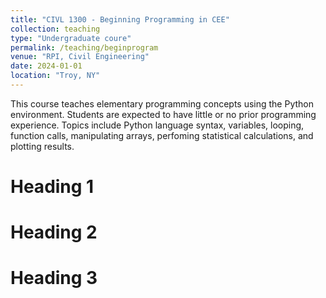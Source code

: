 ```yaml
---
title: "CIVL 1300 - Beginning Programming in CEE"
collection: teaching
type: "Undergraduate coure"
permalink: /teaching/beginprogram
venue: "RPI, Civil Engineering"
date: 2024-01-01
location: "Troy, NY"
---
```


This course teaches elementary programming concepts using the Python environment.  Students are expected to have little or no prior programming experience.  Topics include Python language syntax, variables, looping, function calls, manipulating arrays, perfoming statistical calculations, and plotting results.

Heading 1
======

Heading 2
======

Heading 3
======
